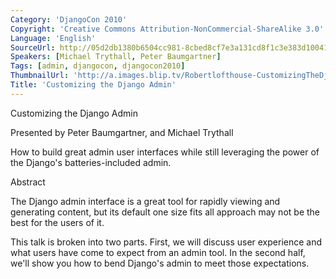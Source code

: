 ```yaml
---
Category: 'DjangoCon 2010'
Copyright: 'Creative Commons Attribution-NonCommercial-ShareAlike 3.0'
Language: 'English'
SourceUrl: http://05d2db1380b6504cc981-8cbed8cf7e3a131cd8f1c3e383d10041.r93.cf2.rackcdn.com/djangocon-2010/56_customizing-the-django-admin.flv
Speakers: [Michael Trythall, Peter Baumgartner]
Tags: [admin, djangocon, djangocon2010]
ThumbnailUrl: 'http://a.images.blip.tv/Robertlofthouse-CustomizingTheDjangoAdmin322-268.jpg'
Title: 'Customizing the Django Admin'
---
```

Customizing the Django Admin

Presented by Peter Baumgartner, and Michael Trythall

How to build great admin user interfaces while still leveraging the power of
the Django's batteries-included admin.

Abstract

The Django admin interface is a great tool for rapidly viewing and generating
content, but its default one size fits all approach may not be the best for
the users of it.

This talk is broken into two parts. First, we will discuss user experience and
what users have come to expect from an admin tool. In the second half, we'll
show you how to bend Django's admin to meet those expectations.
